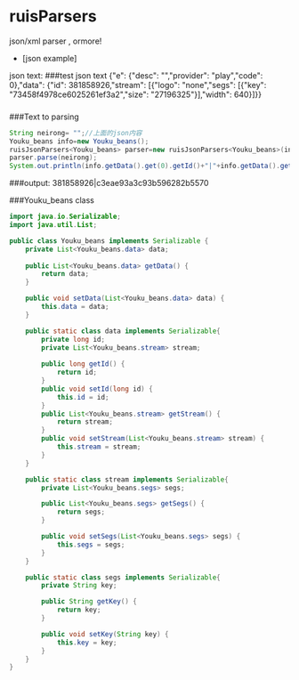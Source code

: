 # ruisParsers
json/xml parser , ormore!


* [json example]

json text:
###test json text
    {"e": {"desc": "","provider": "play","code": 0},"data": {"id": 381858926,"stream": [{"logo": "none","segs": [{"key": "73458f4978ce6025261ef3a2","size": "27196325"}],"width": 640}]}}
###

###Text to parsing
```Java
String neirong= "";//上面的json内容
Youku_beans info=new Youku_beans();
ruisJsonParsers<Youku_beans> parser=new ruisJsonParsers<Youku_beans>(info);
parser.parse(neirong);
System.out.println(info.getData().get(0).getId()+"|"+info.getData().get(0).getStream().get(0).getSegs().get(0).getKey());
```

###output:
    381858926|c3eae93a3c93b596282b5570


###Youku_beans class
```Java
import java.io.Serializable;
import java.util.List;

public class Youku_beans implements Serializable {
	private List<Youku_beans.data> data;
	
	public List<Youku_beans.data> getData() {
		return data;
	}

	public void setData(List<Youku_beans.data> data) {
		this.data = data;
	}

	public static class data implements Serializable{
		private long id;
		private List<Youku_beans.stream> stream;
		
		public long getId() {
			return id;
		}
		public void setId(long id) {
			this.id = id;
		}
		public List<Youku_beans.stream> getStream() {
			return stream;
		}
		public void setStream(List<Youku_beans.stream> stream) {
			this.stream = stream;
		}
	}

	public static class stream implements Serializable{
		private List<Youku_beans.segs> segs;

		public List<Youku_beans.segs> getSegs() {
			return segs;
		}

		public void setSegs(List<Youku_beans.segs> segs) {
			this.segs = segs;
		}
	}

	public static class segs implements Serializable{
		private String key;

		public String getKey() {
			return key;
		}

		public void setKey(String key) {
			this.key = key;
		}
	}
}
```
